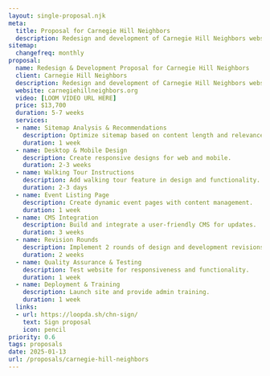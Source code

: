 ```yaml
---
layout: single-proposal.njk
meta:
  title: Proposal for Carnegie Hill Neighbors
  description: Redesign and development of Carnegie Hill Neighbors website with donation integration, walking tours, and event details.
sitemap:
  changefreq: monthly
proposal:
  name: Redesign & Development Proposal for Carnegie Hill Neighbors
  client: Carnegie Hill Neighbors
  description: Redesign and development of Carnegie Hill Neighbors website with donation integration, walking tours, and event details.
  website: carnegiehillneighbors.org
  video: [LOOM VIDEO URL HERE]
  price: $13,700
  duration: 5-7 weeks
  services:
  - name: Sitemap Analysis & Recommendations
    description: Optimize sitemap based on content length and relevance.
    duration: 1 week
  - name: Desktop & Mobile Design
    description: Create responsive designs for web and mobile.
    duration: 2-3 weeks
  - name: Walking Tour Instructions
    description: Add walking tour feature in design and functionality.
    duration: 2-3 days
  - name: Event Listing Page
    description: Create dynamic event pages with content management.
    duration: 1 week
  - name: CMS Integration
    description: Build and integrate a user-friendly CMS for updates.
    duration: 3 weeks
  - name: Revision Rounds
    description: Implement 2 rounds of design and development revisions.
    duration: 2 weeks
  - name: Quality Assurance & Testing
    description: Test website for responsiveness and functionality.
    duration: 1 week
  - name: Deployment & Training
    description: Launch site and provide admin training.
    duration: 1 week
  links: 
  - url: https://loopda.sh/chn-sign/
    text: Sign proposal
    icon: pencil
priority: 0.6
tags: proposals
date: 2025-01-13
url: /proposals/carnegie-hill-neighbors
---
```

